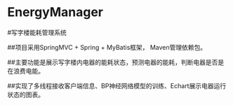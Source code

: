 # EnergyManager
#写字楼能耗管理系统

##项目采用SpringMVC + Spring + MyBatis框架， Maven管理依赖包。

##主要功能是展示写字楼内电器的能耗状态，预测电器的能耗，判断电器是否是在浪费电能。

##实现了多线程接收客户端信息、BP神经网络模型的训练、Echart展示电器运行状态的图表。
